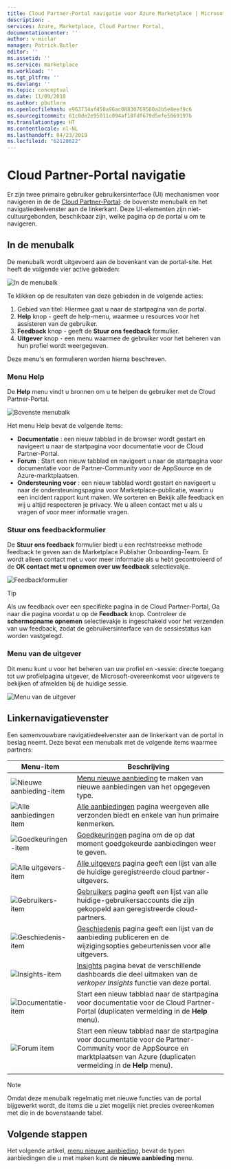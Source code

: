 ```yaml
---
title: Cloud Partner-Portal navigatie voor Azure Marketplace | Microsoft Docs
description: .
services: Azure, Marketplace, Cloud Partner Portal,
documentationcenter: ''
author: v-miclar
manager: Patrick.Butler
editor: ''
ms.assetid: ''
ms.service: marketplace
ms.workload: ''
ms.tgt_pltfrm: ''
ms.devlang: ''
ms.topic: conceptual
ms.date: 11/09/2018
ms.author: pbutlerm
ms.openlocfilehash: e963734af450a96ac08830769560a2b5e8eef9c6
ms.sourcegitcommit: 61c8de2e95011c094af18fdf679d5efe5069197b
ms.translationtype: HT
ms.contentlocale: nl-NL
ms.lasthandoff: 04/23/2019
ms.locfileid: "62128622"
---
```

# <a name="cloud-partner-portal-navigation"></a>Cloud Partner-Portal navigatie

Er zijn twee primaire gebruiker gebruikersinterface (UI) mechanismen voor navigeren in de de [Cloud Partner-Portal](https://cloudpartner.azure.com): de bovenste menubalk en het navigatiedeelvenster aan de linkerkant.  Deze UI-elementen zijn niet-cultuurgebonden, beschikbaar zijn, welke pagina op de portal u om te navigeren.


## <a name="menu-bar"></a>In de menubalk

De menubalk wordt uitgevoerd aan de bovenkant van de portal-site.  Het heeft de volgende vier active gebieden:

![In de menubalk](./media/top-menubar1.png)

Te klikken op de resultaten van deze gebieden in de volgende acties:

1. Gebied van titel: Hiermee gaat u naar de startpagina van de portal.
2. **Help** knop - geeft de help-menu, waarmee u resources voor het assisteren van de gebruiker.
3. **Feedback** knop - geeft de **Stuur ons feedback** formulier.
4. **Uitgever** knop - een menu waarmee de gebruiker voor het beheren van hun profiel wordt weergegeven.

Deze menu's en formulieren worden hierna beschreven.

### <a name="help-menu"></a>Menu Help

De **Help** menu vindt u bronnen om u te helpen de gebruiker met de Cloud Partner-Portal.

![Bovenste menubalk](./media/top-menubar2.png)

Het menu Help bevat de volgende items:

- **Documentatie** : een nieuw tabblad in de browser wordt gestart en navigeert u naar de startpagina voor documentatie voor de Cloud Partner-Portal. 
- **Forum** : Start een nieuw tabblad en navigeert u naar de startpagina voor documentatie voor de Partner-Community voor de AppSource en de Azure-marktplaatsen.
- **Ondersteuning voor** : een nieuw tabblad wordt gestart en navigeert u naar de ondersteuningspagina voor Marketplace-publicatie, waarin u een incident rapport kunt maken.  We sorteren en Bekijk alle feedback en wij u altijd respecteren je privacy. We u alleen contact met u als u vragen of voor meer informatie vragen.


### <a name="send-us-feedback-form"></a>Stuur ons feedbackformulier

De **Stuur ons feedback** formulier biedt u een rechtstreekse methode feedback te geven aan de Marketplace Publisher Onboarding-Team.  Er wordt alleen contact met u voor meer informatie als u hebt gecontroleerd of de **OK contact met u opnemen over uw feedback** selectievakje.

![Feedbackformulier](./media/feedback-form.png)

> [!TIP]
> Als uw feedback over een specifieke pagina in de Cloud Partner-Portal, Ga naar die pagina voordat u op de **Feedback** knop.  Controleer de **schermopname opnemen** selectievakje is ingeschakeld voor het verzenden van uw feedback, zodat de gebruikersinterface van de sessiestatus kan worden vastgelegd. 


### <a name="publisher-menu"></a>Menu van de uitgever

Dit menu kunt u voor het beheren van uw profiel en -sessie: directe toegang tot uw profielpagina uitgever, de Microsoft-overeenkomst voor uitgevers te bekijken of afmelden bij de huidige sessie. 

![Menu van de uitgever](./media/publisher-menu.png)


## <a name="left-navigation-pane"></a>Linkernavigatievenster

Een samenvouwbare navigatiedeelvenster aan de linkerkant van de portal in beslag neemt.  Deze bevat een menubalk met de volgende items waarmee partners:


|    **Menu-item**     |      **Beschrijving**                       |
|    -------------     |      ---------------                       |
| ![Nieuwe aanbieding-item](./media/left-navbar1.png) | [Menu nieuwe aanbieding](./cpp-new-offer-menu.md) te maken van nieuwe aanbiedingen van het opgegeven type. |
| ![Alle aanbiedingen item](./media/left-navbar2.png) | [Alle aanbiedingen](./cpp-all-offers-page.md) pagina weergeven alle verzonden biedt en enkele van hun primaire kenmerken. |
| ![Goedkeuringen-item](./media/left-navbar3.png) | [Goedkeuringen](./cpp-approvals-page.md) pagina om de op dat moment goedgekeurde aanbiedingen weer te geven. |
| ![Alle uitgevers-item](./media/left-navbar4.png) | [Alle uitgevers](./cpp-all-publishers-page.md) pagina geeft een lijst van alle de huidige geregistreerde cloud partner-uitgevers. |
| ![Gebruikers-item](./media/left-navbar5.png) | [Gebruikers](./cpp-users-page.md) pagina geeft een lijst van alle huidige-gebruikersaccounts die zijn gekoppeld aan geregistreerde cloud-partners. |
| ![Geschiedenis-item](./media/left-navbar6.png) | [Geschiedenis](./cpp-history-page.md) pagina geeft een lijst van de aanbieding publiceren en de wijzigingsopties gebeurtenissen voor alle uitgevers. |
| ![Insights-item](./media/left-navbar7.png) | [Insights](./cpp-insights-page.md) pagina bevat de verschillende dashboards die deel uitmaken van de *verkoper Insights* functie van deze portal. |
| ![Documentatie-item](./media/left-navbar8.png) | Start een nieuw tabblad naar de startpagina voor documentatie voor de Cloud Partner-Portal (duplicaten vermelding in de **Help** menu). |
| ![Forum item](./media/left-navbar9.png)  | Start een nieuw tabblad naar de startpagina voor documentatie voor de Partner-Community voor de AppSource en marktplaatsen van Azure (duplicaten vermelding in de **Help** menu). |
|  |  |

> [!NOTE]
> Omdat deze menubalk regelmatig met nieuwe functies van de portal bijgewerkt wordt, de items die u ziet mogelijk niet precies overeenkomen met die in de bovenstaande tabel.


## <a name="next-steps"></a>Volgende stappen

Het volgende artikel, [menu nieuwe aanbieding](./cpp-new-offer-menu.md), bevat de typen aanbiedingen die u met maken kunt de **nieuwe aanbieding** menu.
